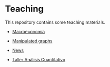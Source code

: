 # Teaching

This repository contains some teaching materials.

* [Macroeconomía](https://github.com/otoperalias/teaching/tree/macro)

* [Manipulated graphs](https://github.com/otoperalias/teaching/tree/manipulated_graphs)

* [News](https://github.com/otoperalias/teaching/tree/news)

* [Taller Análisis Cuantitativo](https://github.com/otoperalias/teaching/tree/TallerUTE_AnalisisCuanti)
